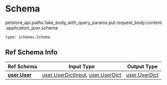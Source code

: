 # Schema
petstore_api.paths.fake_body_with_query_params.put.request_body.content.application_json.schema
```
type: schemas.Schema
```

## Ref Schema Info
Ref Schema | Input Type | Output Type
---------- | ---------- | -----------
[**user.User**](../../../../../../components/schema/user.md) | [user.UserDictInput](../../../../../../components/schema/user.md#userdictinput), [user.UserDict](../../../../../../components/schema/user.md#userdict) | [user.UserDict](../../../../../../components/schema/user.md#userdict)
